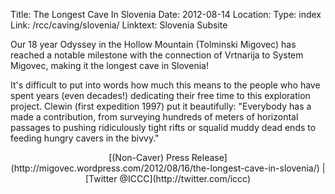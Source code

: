 Title: The Longest Cave In Slovenia
Date: 2012-08-14
Location:
Type: index
Link: /rcc/caving/slovenia/
Linktext: Slovenia Subsite

Our 18 year Odyssey in the Hollow Mountain (Tolminski Migovec) has reached a notable milestone with the connection of Vrtnarija to System Migovec, making it the longest cave in Slovenia!  

It's difficult to put into words how much this means to the people who have spent years (even decades!) dedicating their free time to this exploration project. Clewin (first expedition 1997) put it beautifully: "Everybody has a made a contribution, from surveying hundreds of meters of horizontal passages to pushing ridiculously tight rifts or squalid muddy dead ends to feeding hungry cavers in the bivvy."

<center>[(Non-Caver) Press Release](http://migovec.wordpress.com/2012/08/16/the-longest-cave-in-slovenia/) | [Twitter @ICCC](http://twitter.com/iccc)</center>
